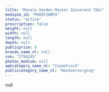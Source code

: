 ```yaml
---
title: "Mavala Handen Masker Zuiverend 75ml"
medipim_id: "M469F20BF4"
status: "active"
prescription: false
weight: null
width: null
length: null
depth: null
publicprice: 0
brands_name_nl: null
cnk: "2756245"
photos_medium: null
apbcategory_name_nl: "Cosmetisch"
publiccategory_name_nl: "Handverzorging"
---
```

null

